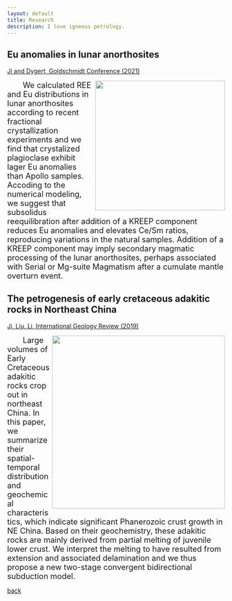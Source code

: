 ```yaml
---
layout: default
title: Research
description: I love igneous petrology.
---
```


## Eu anomalies in lunar anorthosites

[Ji and Dygert, Goldschmidt Conference (2021)](https://goldschmidtabstracts.info/abstracts/abstractView?doi=10.7185/gold2021.3219)
 
<img align="right" src="https://dian01811.github.io/files/Eu.jpg" width="300">
  
<font size=4>&emsp;&emsp;We calculated REE and Eu distributions in lunar anorthosites according to recent fractional crystallization experiments and we find that crystalized plagioclase exhibit lager Eu anomalies than Apollo samples. Accoding to the numerical modeling, we suggest that subsolidus reequilibration after addition of a KREEP component reduces Eu anomalies and elevates Ce/Sm ratios, reproducing variations in the natural samples. Addition of a KREEP component may imply secondary magmatic processing of the lunar anorthosites, perhaps associated with Serial or Mg-suite Magmatism after a cumulate mantle overturn event.</font>


## The petrogenesis of early cretaceous adakitic rocks in Northeast China

[Ji, Liu, Li, International Geology Review (2019)](https://www.tandfonline.com/doi/full/10.1080/00206814.2019.1697968)

<img align="right" src="https://dian01811.github.io/files/adakite.jpg" width="400">
  
<font size=4>&emsp;&emsp;Large volumes of Early Cretaceous adakitic rocks crop out in northeast China. In this paper, we summarize their spatial-temporal distribution and geochemical characteristics, which indicate significant Phanerozoic crust growth in NE China. Based on their geochemistry, these adakitic rocks are mainly derived from partial melting of juvenile lower crust. We interpret the melting to have resulted from extension and associated delamination and we thus propose a new two-stage convergent bidirectional subduction model.</font>

[back](./)
